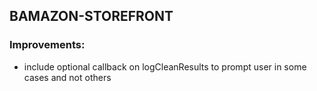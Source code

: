 ## BAMAZON-STOREFRONT

### Improvements:

* include optional callback on logCleanResults to prompt user in some cases and not others 